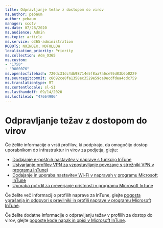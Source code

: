 ```yaml
---
title: Odpravljanje težav z dostopom do virov
ms.author: pebaum
author: pebaum
manager: scotv
ms.date: 07/28/2020
ms.audience: Admin
ms.topic: article
ms.service: o365-administration
ROBOTS: NOINDEX, NOFOLLOW
localization_priority: Priority
ms.collection: Adm_O365
ms.custom:
- "1750"
- "9000076"
ms.openlocfilehash: 720dc31dc4db98714e5f8aa7a6ce95d83b6b0229
ms.sourcegitcommit: c6692ce0fa1358ec3529e59ca0ecdfdea4cdc759
ms.translationtype: MT
ms.contentlocale: sl-SI
ms.lasthandoff: 09/14/2020
ms.locfileid: "47664906"
---
```

# <a name="troubleshoot-resource-access-issues"></a>Odpravljanje težav z dostopom do virov

Če želite informacije o vrsti profilov, ki podpirajo, da omogočijo dostop uporabnikom do infrastruktur in virov za podjetja, glejte:

- [Dodajanje e-poštnih nastavitev v naprave s funkcijo InTune](https://docs.microsoft.com/intune/email-settings-configure)
- [Ustvarjanje profilov VPN za vzpostavljanje povezave s strežniki VPN v programu InTune](https://docs.microsoft.com/intune/vpn-settings-configure))
- [Dodajanje in uporaba nastavitev Wi-Fi v napravah v programu Microsoft InTune](https://docs.microsoft.com/intune/wi-fi-settings-configure)
- [Uporaba potrdil za preverjanje pristnosti v programu Microsoft InTune](https://docs.microsoft.com/intune/certificates-configure)

Če želite več informacij o profilih naprave za InTune, glejte [pogosta vprašanja in odgovori s pravilniki in profili naprave v programu Microsoft InTune](https://docs.microsoft.com/intune/device-profile-troubleshoot).

Če želite dodatne informacije o odpravljanju težav v profilih za dostop do virov, glejte [pogoste kode napak in opisi v Microsoft InTune](https://docs.microsoft.com/intune/troubleshoot-company-resource-access-problems).